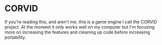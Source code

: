 # CORVID
If you're reading this, and aren't me, this is a game engine I call the CORVID project. At the moment it only works well on my computer but I'm focusing more on increasing the features and cleaning up code before increasing portability.

